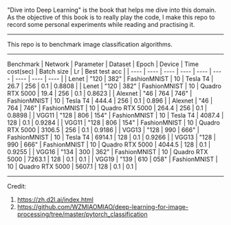 "Dive into Deep Learning" is the book that helps me dive into this domain. As the objective of this book is to really play the code, I make this repo to record some personal experiments while reading and practising it.

* * *
This repo is to benchmark image classification algorithms.

* * * 
Benchmark
| Network | Parameter | Dataset | Epoch | Device | Time cost(sec) | Batch size | Lr | Best test acc | 
|  ----  | ----  | ----  | ----  | ----  | ----  | ----  | ----  | ----  |
| Lenet | "120 | 382" | FashionMNIST | 10 | Tesla T4 | 26.7 | 256 | 0.1 | 0.8808 |
| Lenet | "120 | 382" | FashionMNIST | 10 | Quadro RTX 5000 | 19.4 | 256 | 0.1 | 0.8623 |
| Alexnet | "46 | 764 | 746" | FashionMNIST | 10 | Tesla T4 | 444.4 | 256 | 0.1 | 0.896 |
| Alexnet | "46 | 764 | 746" | FashionMNIST | 10 | Quadro RTX 5000 | 264.4 | 256 | 0.1 | 0.8898 |
| VGG11 | "128 | 806 | 154" | FashionMNIST | 10 | Tesla T4 | 4087.4 | 128 | 0.1 | 0.9284 |
| VGG11 | "128 | 806 | 154" | FashionMNIST | 10 | Quadro RTX 5000 | 3106.5 | 256 | 0.1 | 0.9186 |
| VGG13 | "128 | 990 | 666" | FashionMNIST | 10 | Tesla T4 | 6914.1 | 128 | 0.1 | 0.9266 |
| VGG13 | "128 | 990 | 666" | FashionMNIST | 10 | Quadro RTX 5000 | 4044.5 | 128 | 0.1 | 0.9255 |
| VGG16 | "134 | 300 | 362" | FashionMNIST | 10 | Quadro RTX 5000 | 7263.1 | 128 | 0.1 | 0.1 |
| VGG19 | "139 | 610 | 058" | FashionMNIST | 10 | Quadro RTX 5000 | 5607.1 | 128 | 0.1 | 0.1 |

* * * 
Credit:
1. https://zh.d2l.ai/index.html
2. https://github.com/WZMIAOMIAO/deep-learning-for-image-processing/tree/master/pytorch_classification
